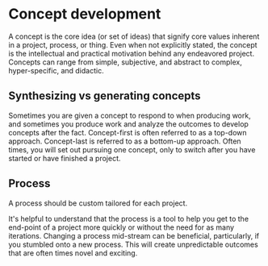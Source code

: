 # Concept development

A concept is the core idea (or set of ideas) that signify core values inherent in a project, process, or thing. Even when not explicitly stated, the concept is the intellectual and practical motivation behind any endeavored project. Concepts can range from simple, subjective, and abstract to complex, hyper-specific, and didactic.

## Synthesizing vs generating concepts

Sometimes you are given a concept to respond to when producing work, and sometimes you produce work and analyze the outcomes to develop concepts after the fact. Concept-first is often referred to as a top-down approach. Concept-last is referred to as a bottom-up approach. Often times, you will set out pursuing one concept, only to switch after you have started or have finished a project.

## Process

A process should be custom tailored for each project.

It's helpful to understand that the process is a tool to help you get to the end-point of a project more quickly or without the need for as many iterations. Changing a process mid-stream can be beneficial, particularly, if you stumbled onto a new process. This will create unpredictable outcomes that are often times novel and exciting.